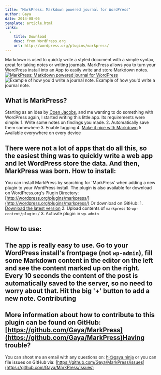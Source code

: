 ```yaml
---
title: "MarkPress: Markdown powered journal for WordPress"
author: Gaya
date: 2014-08-05
template: article.html
links:
  -
    title: Download
    desc: from WordPress.org
    url: http://wordpress.org/plugins/markpress/
---
```

Markdown is used to quickly write a styled document with a simple syntax, great for taking notes or writing journals. MarkPress allows you to turn your WordPress install into an App to easily write and store Markdown notes. [![MarkPress: Markdown powered journal for WordPress](/articles/\/markpress-markdown-powered-journal-wordpress1.jpg)](http://www.gayadesign.com/diy/markpress-markdown-powered-journal-wordpress/)<span id="more-1474"></span> ![Example of how you'd write a journal note.](/articles/\/screenshot-1.jpg) Example of how you'd write a journal note.

What is MarkPress?
------------------

 Starting as an idea by [Coen Jacobs](http://coenjacobs.me/), and me wanting to do something with WordPress again, I started writing this little app. Its requirements were simple: 1. Write some notes on findings you made.
2. Automatically save them somewhere
3. Enable tagging
4. [Make it nice with Markdown](http://daringfireball.net/projects/markdown/syntax)
5. Available everywhere on every device

 There were not a lot of apps that do all this, so the easiest thing was to quickly write a web app and let WordPress store the data. And then, MarkPress was born. How to install:
---------------

 You can install MarkPress by searching for 'MarkPress' when adding a new plugin to your WordPress install. The plugin is also available for download on WordPress.org's Plugin Directory: [http://wordpress.org/plugins/markpress/](http://wordpress.org/plugins/markpress/) Or download on GitHub: 1. [Download the latest version](https://github.com/Gaya/MarkPress/releases)
2. Upload contents of `markpress` to `wp-content/plugins/`
3. Activate plugin in `wp-admin`

How to use:
-----------

 The app is really easy to use. Go to your WordPress install's frontpage (not `wp-admin`), fill some Markdown content in the editor on the left and see the content marked up on the right. Every 10 seconds the content of the post is automatically saved to the server, so no need to worry about that. Hit the big '+' button to add a new note. Contributing
------------

 More information about how to contribute to this plugin can be found on GitHub: [https://github.com/Gaya/MarkPress](https://github.com/Gaya/MarkPress)Having trouble?
---------------

 You can shoot me an email with any questions on: [hi@gaya.ninja](mailto:hi@gaya.ninja) or you can file issues on GitHub via: [https://github.com/Gaya/MarkPress/issues](https://github.com/Gaya/MarkPress/issues)